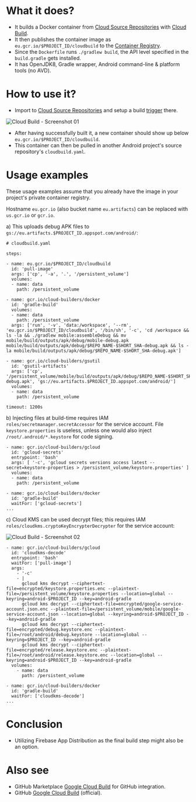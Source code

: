 # What it does?

 - It builds a Docker container from [Cloud Source Repositories](https://cloud.google.com/source-repositories) with [Cloud Build](https://cloud.google.com/source-repositories/docs/integrating-with-cloud-build).
 - It then publishes the container image as `eu.gcr.io/$PROJECT_ID/cloudbuild` to the [Container Registry](https://console.cloud.google.com/gcr/images).
 - Since the `Dockerfile` runs `./gradlew build`, the API level specified in the `build.gradle` gets installed.
 - It has OpenJDK8, Gradle wrapper, Android command-line & platform tools (no AVD).

# How to use it?

 - Import to [Cloud Source Repositories](https://source.cloud.google.com/repo/new) and setup a build [trigger](https://console.cloud.google.com/cloud-build/triggers) there.

 ![Cloud Build - Screenshot 01](https://raw.githubusercontent.com/syslogic/cloudbuild-android-builder/master/screenshots/screenshot_01.png)
 - After having successfully built it, a new container should show up below `eu.gcr.io/$PROJECT_ID/cloudbuild`.
 - This container can then be pulled in another Android project's source repository's `cloudbuild.yaml`.

# Usage examples

These usage examples assume that you already have the image in your project's private container registry.

Hostname `eu.gcr.io` (also bucket name `eu.artifacts`) can be replaced with `us.gcr.io` or `gcr.io`.

a) This uploads debug APK files to `gs://eu.artifacts.$PROJECT_ID.appspot.com/android/`:

````
# cloudbuild.yaml

steps:

- name: eu.gcr.io/$PROJECT_ID/cloudbuild
  id: 'pull-image'
  args: ['cp', '-a', '.', '/persistent_volume']
  volumes:
  - name: data
    path: /persistent_volume

- name: gcr.io/cloud-builders/docker
  id: 'gradle-build'
  volumes:
  - name: data
    path: /persistent_volume
  args: ['run', '-v', 'data:/workspace', '--rm', 'eu.gcr.io/$PROJECT_ID/cloudbuild', '/bin/sh', '-c', 'cd /workspace && ls -la && ./gradlew mobile:assembleDebug && mv mobile/build/outputs/apk/debug/mobile-debug.apk mobile/build/outputs/apk/debug/$REPO_NAME-$SHORT_SHA-debug.apk && ls -la mobile/build/outputs/apk/debug/$REPO_NAME-$SHORT_SHA-debug.apk']

- name: gcr.io/cloud-builders/gsutil
  id: 'gsutil-artifacts'
  args: ['cp', '/persistent_volume/mobile/build/outputs/apk/debug/$REPO_NAME-$SHORT_SHA-debug.apk', 'gs://eu.artifacts.$PROJECT_ID.appspot.com/android/']
  volumes:
  - name: data
    path: /persistent_volume

timeout: 1200s
````

b) Injecting files at build-time requires IAM `roles/secretmanager.secretAccessor` for the service account.
File `keystore.properties` is useless, unless one would also inject `/root/.android/*.keystore` for code signing.
````
- name: gcr.io/cloud-builders/gcloud
  id: 'gcloud-secrets'
  entrypoint: 'bash'
  args: [ '-c', 'gcloud secrets versions access latest --secret=keystore-properties > /persistent_volume/keystore.properties' ]
  volumes:
  - name: data
    path: /persistent_volume

- name: gcr.io/cloud-builders/docker
  id: 'gradle-build'
  waitFor: ['gcloud-secrets']
...
````

c) Cloud KMS can be used decrypt files; this requires IAM `roles/cloudkms.cryptoKeyEncrypterDecrypter` for the service account:

 ![Cloud Build - Screenshot 02](https://raw.githubusercontent.com/syslogic/cloudbuild-android-builder/master/screenshots/screenshot_02.png)

````
- name: gcr.io/cloud-builders/gcloud
  id: 'cloudkms-decode'
  entrypoint: 'bash'
  waitFor: ['pull-image']
  args:
    - '-c'
    - |
      gcloud kms decrypt --ciphertext-file=encrypted/keystore.properties.enc --plaintext-file=/persistent_volume/keystore.properties --location=global --keyring=android-$PROJECT_ID --key=android-gradle
      gcloud kms decrypt --ciphertext-file=encrypted/google-service-account.json.enc --plaintext-file=/persistent_volume/mobile/google-service-account.json --location=global --keyring=android-$PROJECT_ID --key=android-gradle
      gcloud kms decrypt --ciphertext-file=encrypted/debug.keystore.enc --plaintext-file=/root/android/debug.keystore --location=global --keyring=$PROJECT_ID --key=android-gradle
      gcloud kms decrypt --ciphertext-file=encrypted/release.keystore.enc --plaintext-file=/root/android/release.keystore.enc --location=global --keyring=android-$PROJECT_ID --key=android-gradle
  volumes:
    - name: data
      path: /persistent_volume

- name: gcr.io/cloud-builders/docker
  id: 'gradle-build'
  waitFor: ['cloudkms-decode']
...
````

# Conclusion

- Utilizing Firebase App Distribution as the final build step might also be an option.

# Also see

 - GitHub Marketplace [Google Cloud Build](https://github.com/marketplace/google-cloud-build) for GitHub integration.
 - GitHub [Google Cloud Build](https://github.com/GoogleCloudBuild) (official).
